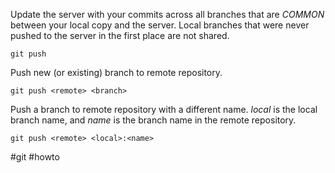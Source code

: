 Update the server with your commits across all branches that are *COMMON* between your local copy and the server. Local branches that were never pushed to the server in the first place are not shared.

```
git push
```
  
Push new (or existing) branch to remote repository.

```
git push <remote> <branch>
```

Push a branch to remote repository with a different name. _local_ is the local branch name, and _name_ is the branch name in the remote repository.

```
git push <remote> <local>:<name>
```

#git  #howto 